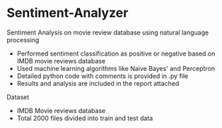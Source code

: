 # Sentiment-Analyzer
Sentiment Analysis on movie review database using natural language processing 

- Performed sentiment classification as positive or negative based on IMDB movie reviews database
- Used machine learning algorithms like Naive Bayes' and Perceptron  
- Detailed python code with comments is provided in .py file
- Results and analysis are included in the report attached 



Dataset
- IMDB Movie reviews database
- Total 2000 files divided into train and test data 
